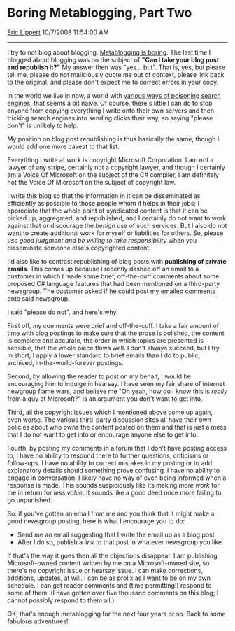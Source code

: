 <div id="page">

# Boring Metablogging, Part Two

[Eric Lippert](https://social.msdn.microsoft.com/profile/Eric%20Lippert) 10/7/2008 11:54:00 AM

-----

<div id="content">

<div class="mine">

I try to not blog about blogging. [Metablogging is boring](http://blogs.msdn.com/ericlippert/archive/2004/07/23/193305.aspx). The last time I blogged about blogging was on the subject of **"Can I take your blog post and republish it?"** My answer then was "yes... but". That is, yes, but please tell me, please do not maliciously quote me out of context, please link back to the original, and please don't expect me to correct errors in your copy.

In the world we live in now, a world with [various ways of poisoning search engines](http://blogs.msdn.com/oldnewthing/archive/2008/02/18/7761978.aspx), that seems a bit naive. Of course, there's little I can do to stop anyone from copying everything I write onto their own servers and then tricking search engines into sending clicks their way, so saying "please don't" is unlikely to help.

My position on blog post republishing is thus basically the same, though I would add one more caveat to that list.

Everything I write at work is copyright Microsoft Corporation. I am not a lawyer of any stripe, certainly not a copyright lawyer, and though I certainly am a Voice Of Microsoft on the subject of the C\# compiler, I am definitely not the Voice Of Microsoft on the subject of copyright law.

I write this blog so that the information in it can be disseminated as efficiently as possible to those people whom it helps in their jobs; I appreciate that the whole point of syndicated content is that it can be picked up, aggregated, and republished, and I certainly do not want to work against that or discourage the *benign* use of such services. But I also do not want to create additional work for myself or liabilities for others. So, please *use good judgment and be willing to take responsibility* when you disseminate someone else's copyrighted content.

I'd also like to contrast republishing of blog posts with **publishing of private emails**. This comes up because I recently dashed off an email to a customer in which I made some brief, off-the-cuff comments about some proposed C\# language features that had been mentioned on a third-party newsgroup. The customer asked if he could post my emailed comments onto said newsgroup.

I said "please do not", and here's why.

First off, my comments were brief and off-the-cuff. I take a fair amount of time with blog postings to make sure that the prose is polished, the content is complete and accurate, the order in which topics are presented is sensible, that the whole piece flows well. I don't always succeed, but I try. In short, I apply a lower standard to brief emails than I do to public, archived, in-the-world-forever postings.

Second, by allowing the reader to post on my behalf, I would be encouraging him to indulge in hearsay. I have seen my fair share of internet newgroup flame wars, and believe me "Oh yeah, how do I know this is *really* from a guy at Microsoft?" is an argument you don't want to get into.

Third, all the copyright issues which I mentioned above come up again, even worse. The various third-party discussion sites all have their own policies about who owns the content posted on them and that is just a mess that I do not want to get into or encourage anyone else to get into.

Fourth, by posting my comments in a forum that I don't have posting access to, I have no ability to respond there to further questions, criticisms or follow-ups. I have no ability to correct mistakes in my posting or to add explanatory details should something prove confusing. I have no ability to engage in conversation. I likely have no way of even being informed when a response is made. This sounds suspiciously like its making *more work* for me in return for *less value*. It sounds like a good deed once more failing to go unpunished.

So: if you've gotten an email from me and you think that it might make a good newsgroup posting, here is what I encourage you to do:

  - Send me an email suggesting that I write the email up as a blog post.
  - After I do so, publish a *link* to that post in whatever newsgroup you like.

If that's the way it goes then all the objections disappear. I am publishing Microsoft-owned content written by me on a Microsoft-owned site, so there's no copyright issue or hearsay issue. I can make corrections, additions, updates, at will. I can be as prolix as I want to be on my own schedule. I can get reader comments and (time permitting\!) respond to some of them. (I have gotten over five thousand comments on this blog; I cannot possibly respond to them all.)

OK, that's enough metablogging for the next four years or so. Back to some fabulous adventures\!

</div>

</div>

</div>

